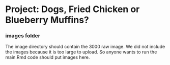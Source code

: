 # Project: Dogs, Fried Chicken or Blueberry Muffins? 

### images folder

The image directory should contain the 3000 raw image. We did not include the images because it is too large to upload. So anyone wants to run the main.Rmd code should put images here.
